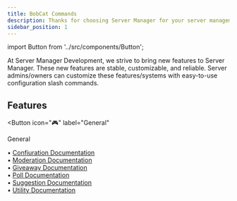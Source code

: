 ```yaml
---
title: BobCat Commands
description: Thanks for choosing Server Manager for your server management needs!
sidebar_position: 1
---
```

import Button from '../src/components/Button';

At Server Manager Development, we strive to bring new features to Server Manager. These new features are stable, customizable, and reliable. Server admins/owners can customize these features/systems with easy-to-use configuration slash commands.

## Features
<Button 
  icon="🎮"
  label="General"
>
  <span>General</span>
</Button>

<div className="box" style={{'margin-top': '0'}}>
  • <a href="/documentation/configurations" className="discord-link">Confiuration Documentation</a>
  <br/>
  • <a href="/documentation/moderation" className="discord-link">Moderation Documentation</a>
  <br/>
  • <a href="/documentation/giveaways" className="discord-link">Giveaway Documentation</a>
  <br/>
  • <a href="/documentation/polls" className="discord-link">Poll Documentation</a>
  <br/>
  • <a href="/documentation/suggestions" className="discord-link">Suggestion Documentation</a>
  <br/>
  • <a href="/documentation/utlity" className="discord-link">Utility Documentation</a>
</div>
